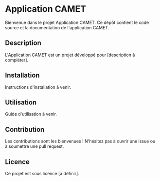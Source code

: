 # Application CAMET

Bienvenue dans le projet Application CAMET. Ce dépôt contient le code source et la documentation de l'application CAMET.

## Description

L'Application CAMET est un projet développé pour [description à compléter].

## Installation

Instructions d'installation à venir.

## Utilisation

Guide d'utilisation à venir.

## Contribution

Les contributions sont les bienvenues ! N'hésitez pas à ouvrir une issue ou à soumettre une pull request.

## Licence

Ce projet est sous licence [à définir].